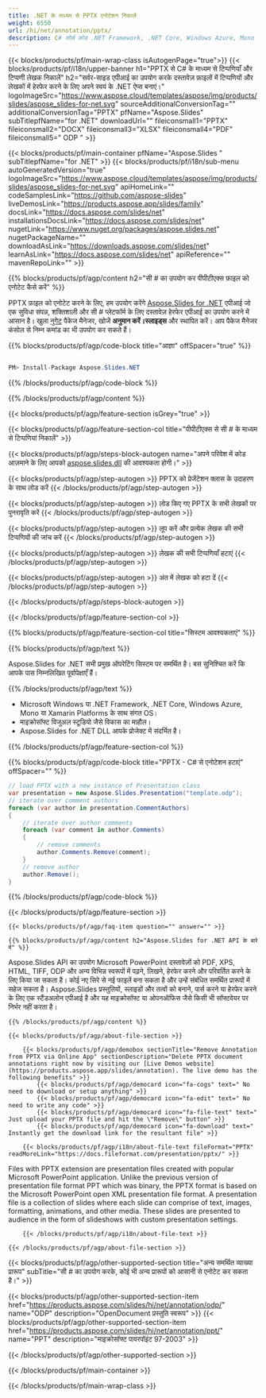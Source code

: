 ```yaml
---
title: .NET के माध्यम से PPTX एनोटेशन निकालें
weight: 6550
url: /hi/net/annotation/pptx/ 
description: C# सोर्स कोड .NET Framework, .NET Core, Windows Azure, Mono या Xamarin प्लेटफॉर्म पर PPTX प्रारूप एनोटेशन को हटाने के लिए।
---
```


{{< blocks/products/pf/main-wrap-class isAutogenPage="true">}}
{{< blocks/products/pf/i18n/upper-banner h1="PPTX से C# के माध्यम से टिप्पणियाँ और टिप्पणी लेखक निकालें" h2="सर्वर-साइड एपीआई का उपयोग करके दस्तावेज़ फ़ाइलों में टिप्पणियों और लेखकों में हेरफेर करने के लिए अपने स्वयं के .NET ऐप्स बनाएं।" logoImageSrc="https://www.aspose.cloud/templates/aspose/img/products/slides/aspose_slides-for-net.svg" sourceAdditionalConversionTag="" additionalConversionTag="PPTX" pfName="Aspose.Slides" subTitlepfName="for .NET" downloadUrl="" fileiconsmall1="PPTX" fileiconsmall2="DOCX" fileiconsmall3="XLSX" fileiconsmall4="PDF" fileiconsmall5=" ODP " >}}

{{< blocks/products/pf/main-container pfName="Aspose.Slides " subTitlepfName="for .NET" >}}
{{< blocks/products/pf/i18n/sub-menu autoGeneratedVersion="true" logoImageSrc="https://www.aspose.cloud/templates/aspose/img/products/slides/aspose_slides-for-net.svg" apiHomeLink="" codeSamplesLink="https://github.com/aspose-slides" liveDemosLink="https://products.aspose.app/slides/family" docsLink="https://docs.aspose.com/slides/net" installationsDocsLink="https://docs.aspose.com/slides/net" nugetLink="https://www.nuget.org/packages/aspose.slides.net" nugetPackageName="" downloadAsLink="https://downloads.aspose.com/slides/net" learnAsLink="https://docs.aspose.com/slides/net" apiReference="" mavenRepoLink="" >}}

{{% blocks/products/pf/agp/content h2="सी # का उपयोग कर पीपीटीएक्स फ़ाइल को एनोटेट कैसे करें" %}}

 PPTX फ़ाइल को एनोटेट करने के लिए, हम उपयोग करेंगे
 [Aspose.Slides for .NET](https://products.aspose.com/slides/hi/net)
 एपीआई जो एक सुविधा संपन्न, शक्तिशाली और सी # प्लेटफॉर्म के लिए दस्तावेज़ हेरफेर एपीआई का उपयोग करने में आसान है। खुला
 [नुगेट](https://www.nuget.org/packages/aspose.slides.net)
 पैकेज मैनेजर, खोजें
 **अनुमान करें।स्लाइड्स**
 और स्थापित करें। आप पैकेज मैनेजर कंसोल से निम्न कमांड का भी उपयोग कर सकते हैं।

{{% blocks/products/pf/agp/code-block title="आज्ञा" offSpacer="true" %}}

```cs

PM> Install-Package Aspose.Slides.NET

```

{{% /blocks/products/pf/agp/code-block %}}

{{% /blocks/products/pf/agp/content %}}

{{< blocks/products/pf/agp/feature-section isGrey="true" >}}


{{< blocks/products/pf/agp/feature-section-col title="पीपीटीएक्स से सी # के माध्यम से टिप्पणियां निकालें" >}}

{{< blocks/products/pf/agp/steps-block-autogen name="अपने परिवेश में कोड आज़माने के लिए आपको [aspose.slides.dll](https://downloads.aspose.com/slides/net) की आवश्यकता होगी।" >}}

{{< blocks/products/pf/agp/step-autogen >}}
PPTX को प्रेजेंटेशन क्लास के उदाहरण के साथ लोड करें
{{< /blocks/products/pf/agp/step-autogen >}}

{{< blocks/products/pf/agp/step-autogen >}}
लोड किए गए PPTX के सभी लेखकों पर पुनरावृति करें
{{< /blocks/products/pf/agp/step-autogen >}}

{{< blocks/products/pf/agp/step-autogen >}}
लूप करें और प्रत्येक लेखक की सभी टिप्पणियों की जांच करें
{{< /blocks/products/pf/agp/step-autogen >}}

{{< blocks/products/pf/agp/step-autogen >}}
लेखक की सभी टिप्पणियाँ हटाएं
{{< /blocks/products/pf/agp/step-autogen >}}

{{< blocks/products/pf/agp/step-autogen >}}
अंत में लेखक को हटा दें
{{< /blocks/products/pf/agp/step-autogen >}}

{{< /blocks/products/pf/agp/steps-block-autogen >}}

{{< /blocks/products/pf/agp/feature-section-col >}}

{{% blocks/products/pf/agp/feature-section-col title="सिस्टम आवश्यकताएं" %}}

{{% blocks/products/pf/agp/text %}}

 Aspose.Slides for .NET सभी प्रमुख ऑपरेटिंग सिस्टम पर समर्थित है। बस सुनिश्चित करें कि आपके पास निम्नलिखित पूर्वापेक्षाएँ हैं।

{{% /blocks/products/pf/agp/text %}}

- Microsoft Windows या .NET Framework, .NET Core, Windows Azure, Mono या Xamarin Platforms के साथ संगत OS।
- माइक्रोसॉफ्ट विजुअल स्टूडियो जैसे विकास का माहौल।
- Aspose.Slides for .NET DLL आपके प्रोजेक्ट में संदर्भित है।

{{% /blocks/products/pf/agp/feature-section-col %}}

{{% blocks/products/pf/agp/code-block title="PPTX - C# से एनोटेशन हटाएं" offSpacer="" %}}

```cs
// load PPTX with a new instance of Presentation class
var presentation = new Aspose.Slides.Presentation("template.odp");
// iterate over comment authors
foreach (var author in presentation.CommentAuthors)
{
    // iterate over author comments
    foreach (var comment in author.Comments)
    {
        // remove comments
        author.Comments.Remove(comment);
    }
    // remove author
    author.Remove();
}  

```

{{% /blocks/products/pf/agp/code-block %}}

{{< /blocks/products/pf/agp/feature-section >}}

    {{< blocks/products/pf/agp/faq-item question="" answer="" >}}
 

<!-- aboutfile Starts -->

    {{% blocks/products/pf/agp/content h2="Aspose.Slides for .NET API के बारे में" %}}

 Aspose.Slides API का उपयोग Microsoft PowerPoint दस्तावेज़ों को PDF, XPS, HTML, TIFF, ODP और अन्य विभिन्न स्वरूपों में पढ़ने, लिखने, हेरफेर करने और परिवर्तित करने के लिए किया जा सकता है। कोई नए सिरे से नई फाइलें बना सकता है और उन्हें संबंधित समर्थित प्रारूपों में सहेज सकता है। Aspose.Slides प्रस्तुतियों, स्लाइडों और तत्वों को बनाने, पार्स करने या हेरफेर करने के लिए एक स्टैंडअलोन एपीआई है और यह माइक्रोसॉफ्ट या ओपनऑफिस जैसे किसी भी सॉफ्टवेयर पर निर्भर नहीं करता है।  



    {{% /blocks/products/pf/agp/content %}}

    {{< blocks/products/pf/agp/about-file-section >}}

        {{< blocks/products/pf/agp/demobox sectionTitle="Remove Annotation from PPTX via Online App" sectionDescription="Delete PPTX document annotations right now by visiting our [Live Demos website](https://products.aspose.app/slides/annotation). The live demo has the following benefits" >}}
            {{< blocks/products/pf/agp/democard icon="fa-cogs" text=" No need to download or setup anything" >}}
            {{< blocks/products/pf/agp/democard icon="fa-edit" text=" No need to write any code" >}}
            {{< blocks/products/pf/agp/democard icon="fa-file-text" text=" Just upload your PPTX file and hit the \"Remove\" button" >}}
            {{< blocks/products/pf/agp/democard icon="fa-download" text=" Instantly get the download link for the resultant file" >}}

        {{< blocks/products/pf/agp/i18n/about-file-text fileFormat="PPTX" readMoreLink="https://docs.fileformat.com/presentation/pptx/" >}}
Files with PPTX extension are presentation files created with popular Microsoft PowerPoint application. Unlike the previous version of presentation file format PPT which was binary, the PPTX format is based on the Microsoft PowerPoint open XML presentation file format. A presentation file is a collection of slides where each slide can comprise of text, images, formatting, animations, and other media. These slides are presented to audience in the form of slideshows with custom presentation settings.

        {{< /blocks/products/pf/agp/i18n/about-file-text >}}

    {{< /blocks/products/pf/agp/about-file-section >}}

<!-- aboutfile Ends -->

{{< blocks/products/pf/agp/other-supported-section title="अन्य समर्थित व्याख्या प्रारूप" subTitle="सी # का उपयोग करके, कोई भी अन्य प्रारूपों को आसानी से एनोटेट कर सकता है।" >}}

{{< blocks/products/pf/agp/other-supported-section-item href="https://products.aspose.com/slides/hi/net/annotation/odp/" name="ODP" description="OpenDocument प्रस्तुति स्वरूप" >}}
{{< blocks/products/pf/agp/other-supported-section-item href="https://products.aspose.com/slides/hi/net/annotation/ppt/" name="PPT" description="माइक्रोसॉफ्ट पावरपॉइंट 97-2003" >}}

{{< /blocks/products/pf/agp/other-supported-section >}}

{{< /blocks/products/pf/main-container >}}
    
{{< /blocks/products/pf/main-wrap-class >}}
